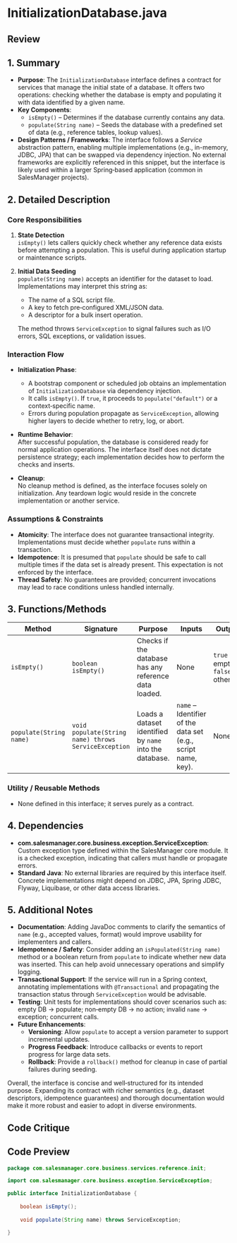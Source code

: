 # InitializationDatabase.java

## Review

## 1. Summary
- **Purpose**: The `InitializationDatabase` interface defines a contract for services that manage the initial state of a database. It offers two operations: checking whether the database is empty and populating it with data identified by a given name.
- **Key Components**:
  - `isEmpty()` – Determines if the database currently contains any data.
  - `populate(String name)` – Seeds the database with a predefined set of data (e.g., reference tables, lookup values).
- **Design Patterns / Frameworks**: The interface follows a *Service* abstraction pattern, enabling multiple implementations (e.g., in-memory, JDBC, JPA) that can be swapped via dependency injection. No external frameworks are explicitly referenced in this snippet, but the interface is likely used within a larger Spring‑based application (common in SalesManager projects).

## 2. Detailed Description
### Core Responsibilities
1. **State Detection**  
   `isEmpty()` lets callers quickly check whether any reference data exists before attempting a population. This is useful during application startup or maintenance scripts.

2. **Initial Data Seeding**  
   `populate(String name)` accepts an identifier for the dataset to load. Implementations may interpret this string as:
   - The name of a SQL script file.
   - A key to fetch pre‑configured XML/JSON data.
   - A descriptor for a bulk insert operation.

   The method throws `ServiceException` to signal failures such as I/O errors, SQL exceptions, or validation issues.

### Interaction Flow
- **Initialization Phase**:  
  - A bootstrap component or scheduled job obtains an implementation of `InitializationDatabase` via dependency injection.
  - It calls `isEmpty()`. If `true`, it proceeds to `populate("default")` or a context‑specific name.
  - Errors during population propagate as `ServiceException`, allowing higher layers to decide whether to retry, log, or abort.

- **Runtime Behavior**:  
  After successful population, the database is considered ready for normal application operations. The interface itself does not dictate persistence strategy; each implementation decides how to perform the checks and inserts.

- **Cleanup**:  
  No cleanup method is defined, as the interface focuses solely on initialization. Any teardown logic would reside in the concrete implementation or another service.

### Assumptions & Constraints
- **Atomicity**: The interface does not guarantee transactional integrity. Implementations must decide whether `populate` runs within a transaction.
- **Idempotence**: It is presumed that `populate` should be safe to call multiple times if the data set is already present. This expectation is not enforced by the interface.
- **Thread Safety**: No guarantees are provided; concurrent invocations may lead to race conditions unless handled internally.

## 3. Functions/Methods
| Method | Signature | Purpose | Inputs | Outputs | Side Effects |
|--------|-----------|---------|--------|---------|--------------|
| `isEmpty()` | `boolean isEmpty()` | Checks if the database has any reference data loaded. | None | `true` if empty, `false` otherwise | None |
| `populate(String name)` | `void populate(String name) throws ServiceException` | Loads a dataset identified by `name` into the database. | `name` – Identifier of the data set (e.g., script name, key). | None | May modify database state; throws `ServiceException` on failure. |

### Utility / Reusable Methods
- None defined in this interface; it serves purely as a contract.

## 4. Dependencies
- **com.salesmanager.core.business.exception.ServiceException**: Custom exception type defined within the SalesManager core module. It is a checked exception, indicating that callers must handle or propagate errors.
- **Standard Java**: No external libraries are required by this interface itself. Concrete implementations might depend on JDBC, JPA, Spring JDBC, Flyway, Liquibase, or other data access libraries.

## 5. Additional Notes
- **Documentation**: Adding JavaDoc comments to clarify the semantics of `name` (e.g., accepted values, format) would improve usability for implementers and callers.
- **Idempotence / Safety**: Consider adding an `isPopulated(String name)` method or a boolean return from `populate` to indicate whether new data was inserted. This can help avoid unnecessary operations and simplify logging.
- **Transactional Support**: If the service will run in a Spring context, annotating implementations with `@Transactional` and propagating the transaction status through `ServiceException` would be advisable.
- **Testing**: Unit tests for implementations should cover scenarios such as: empty DB → populate; non‑empty DB → no action; invalid `name` → exception; concurrent calls.
- **Future Enhancements**:
  - **Versioning**: Allow `populate` to accept a version parameter to support incremental updates.
  - **Progress Feedback**: Introduce callbacks or events to report progress for large data sets.
  - **Rollback**: Provide a `rollback()` method for cleanup in case of partial failures during seeding.

Overall, the interface is concise and well‑structured for its intended purpose. Expanding its contract with richer semantics (e.g., dataset descriptors, idempotence guarantees) and thorough documentation would make it more robust and easier to adopt in diverse environments.

## Code Critique



## Code Preview

```java
package com.salesmanager.core.business.services.reference.init;

import com.salesmanager.core.business.exception.ServiceException;

public interface InitializationDatabase {
	
	boolean isEmpty();
	
	void populate(String name) throws ServiceException;

}



```
